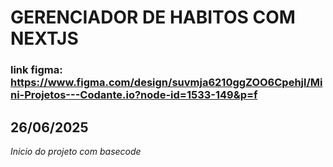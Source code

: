 # GERENCIADOR DE HABITOS COM NEXTJS

### link figma: https://www.figma.com/design/suvmja6210ggZOO6Cpehjl/Mini-Projetos---Codante.io?node-id=1533-149&p=f

## 26/06/2025

_Inicio do projeto com basecode_
